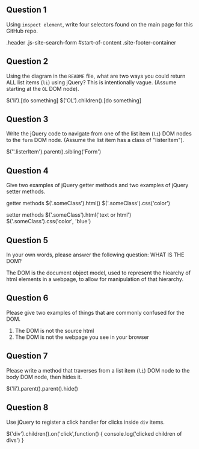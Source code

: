 ## Question 1

Using `inspect element`, write four selectors found on the main page for this
GitHub repo.

.header
.js-site-search-form
#start-of-content
.site-footer-container


## Question 2

Using the diagram in the `README` file, what are two ways you could return ALL
list items (`li`) using jQuery? This is intentionally vague. (Assume starting
at the `OL` DOM node).

$('li').[do something]
$('OL').children().[do something]

## Question 3

Write the jQuery code to navigate from one of the list item (`li`) DOM nodes to
the `form` DOM node. (Assume the list item has a class of "listerItem").

$(''.listerItem').parent().sibling('Form')

## Question 4

Give two examples of jQuery getter methods and two examples of jQuery setter
methods.

getter methods
$('.someClass').html()
$('.someClass').css('color')

setter methods
$('.someClass').html('text or html')
$('.someClass').css('color', 'blue')

## Question 5

In your own words, please answer the following question: WHAT IS THE DOM?

The DOM is the document object model, used to represent the hiearchy of html elements in a webpage, to allow for manipulation of that hierarchy.

## Question 6

Please give two examples of things that are commonly confused for the DOM.

1. The DOM is not the source html
2. The DOM is not the webpage you see in your browser

## Question 7

Please write a method that traverses from a list item (`li`) DOM node to the
body DOM node, then hides it.

$('li').parent().parent().hide()

## Question 8

Use jQuery to register a click handler for clicks inside `div` items.

$('div').children().on('click',function() {
  console.log('clicked children of divs')
}
